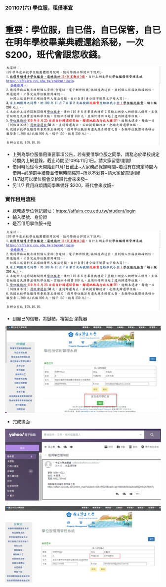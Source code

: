 ### 201107(六) 學位服，租借事宜

# 重要：學位服，自已借，自已保管，自已在明年學校畢業典禮還給系秘，一次 $200，班代會跟您收錢。


![](07.jpg)
- 上列為學位服借用重要事項公告，若有要借學位服之同學，請務必於學校規定時間內上網登錄，截止時間至109年11月1日。請大家留意!謝謝!
- 借用時段從今天開始到11月1日截止~大家務必保握時間~若沒有在規定時間內借用~必須罰手續費並借用時間縮短~所以不划算~請大家留意!謝謝!
- 11/7就可以學位服會交給班代會來來發~
- 另11/7 費用麻煩請同學準備好 $200，班代會來收錢~

### 實作租用流程


- 總務處學位登記網址：https://affairs.ccu.edu.tw/student/login
- 輸入學號、身份證
- 是否借用學位服→是

![](07.jpg)


- 到自已的信箱，將鏈結，複製至 瀏覽器

![](08.jpg)


- 完成畫面

![](09.jpg)

![](10.jpg)

